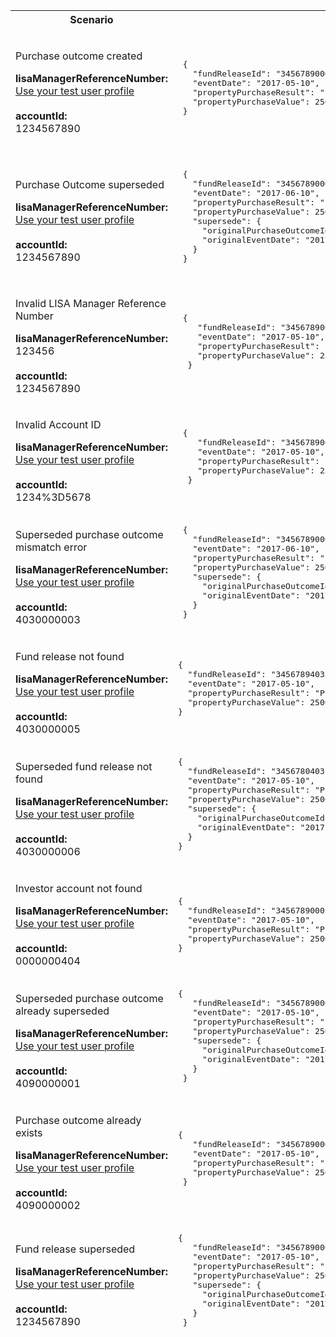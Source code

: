 <table>
    <col width="20%">
    <col width="40%">
    <col width="40%">
    <thead>
        <tr>
            <th>Scenario</th>
            <th>Request Payload</th>
            <th>Response</th>
        </tr>
        <tr>
              <td>
                  <p>Purchase outcome created</p>
                  <p class="code--block">
                  <strong>lisaManagerReferenceNumber:</strong><br>
                  <a href="https://test-developer.service.hmrc.gov.uk/api-documentation/docs/api/service/lisa-api/1.0#testing-the-api">Use your test user profile</a><br>
                   <br>
                        <strong>accountId:</strong><br>1234567890
                  </p>
               </td>
         <td>
             <pre class="code--block">
 {
   "fundReleaseId": "3456789000",
   "eventDate": "2017-05-10",
   "propertyPurchaseResult": "Purchase completed",
   "propertyPurchaseValue": 250000
 }             
             </pre>
          </td>
          <td>
              <p>HTTP status: <code class="code--slim">201 (Created)</code></p>
                <pre class="code--block">
 {
   "status": 201,
   "success": true,
   "data": {
      "purchaseOutcomeId": "5678900001",
      "message": "Purchase outcome created"
     }
 }               
                        </pre>         
                    </td>
                </tr>
                <tr>
                     <td>
                         <p>Purchase Outcome superseded</p>
                         <p class="code--block">
                            <strong>lisaManagerReferenceNumber:</strong><br>
                            <a href="https://test-developer.service.hmrc.gov.uk/api-documentation/docs/api/service/lisa-api/1.0#testing-the-api">Use your test user profile</a><br>
                               <br>
                                   <strong>accountId:</strong><br>1234567890
                           </p>
                       </td>
                       <td>
        <pre class="code--block">
 {
   "fundReleaseId": "3456789000",
   "eventDate": "2017-06-10",
   "propertyPurchaseResult": "Purchase completed",
   "propertyPurchaseValue": 250000,
   "supersede": {
     "originalPurchaseOutcomeId": "5678900001",
     "originalEventDate": "2017-05-10"
   }
 }                
        </pre>
                     </td>
                     <td>
                         <p>HTTP status: <code class="code--slim">201 (Created)</code></p>
                <pre class="code--block">
{
  "status": 201,
  "success": true,
  "data": {
         "purchaseOutcomeId": "5678900002",
         "message": "Purchase outcome superseded"
   }
}        
        </pre>
                            </td>
                        </tr>
                        <tr>
                                    <td>
                                        <p>Invalid LISA Manager Reference Number</p>
                                        <p class="code--block">
                                           <strong>lisaManagerReferenceNumber:</strong><br> 123456
                                            <br>
                                            <br>
                                            <strong>accountId:</strong><br>1234567890
                                        </p>
                                    </td>
                                    <td>
        <pre class="code--block">
 {
    "fundReleaseId": "3456789000",
    "eventDate": "2017-05-10",
    "propertyPurchaseResult": "Purchase completed",
    "propertyPurchaseValue": 250000
  }       
        </pre>
                                    </td>
                                    <td>
                                        <p>HTTP status: <code class="code--slim">400 (Bad Request)</code></p>
        <pre class="code--block">
  {
     "code": "BAD_REQUEST",
     "message": "lisaManagerReferenceNumber in the URL is in the wrong format"
  }
        </pre>
                                    </td>
                                    </tr>
                                    <tr>
                                                <td>
                                                    <p>Invalid Account ID</p>
                                                    <p class="code--block">
                                                        <strong>lisaManagerReferenceNumber:</strong><br>
                                                        <a href="https://test-developer.service.hmrc.gov.uk/api-documentation/docs/api/service/lisa-api/1.0#testing-the-api">Use your test user profile</a><br>
                                                        <br>
                                                        <strong>accountId:</strong><br>1234%3D5678
                                                    </p>
                                                </td>
                                                <td>
                                    <pre class="code--block">
 {
    "fundReleaseId": "3456789000",
    "eventDate": "2017-05-10",
    "propertyPurchaseResult": "Purchase completed",
    "propertyPurchaseValue": 250000
  }                                   
                                    </pre>
                                                </td>
                                                <td>
                                                    <p>HTTP status: <code class="code--slim">400 (Bad Request)</code></p>
                                    <pre class="code--block">
 {
    "code": "BAD_REQUEST",
    "message": "accountId in the URL is in the wrong format"
 }                                  
                                            </pre>
                                            </td>
                                            </tr>                                            
                                                                                               <tr>
                                                                                               <td>
                                                                                                  <p>Superseded purchase outcome mismatch error</p>
                                                                                                  <p class="code--block">
                                                                                                  <strong>lisaManagerReferenceNumber:</strong><br>
                                                                                                  <a href="https://test-developer.service.hmrc.gov.uk/api-documentation/docs/api/service/lisa-api/1.0#testing-the-api">Use your test user profile</a><br>
                                                                                               <br>
                                                                                                  <strong>accountId:</strong><br>4030000003
                                                                                                  </p>
                                                                                                  </td>
                                                                                                  <td>
                                                                                                  <pre class="code--block">
 {
   "fundReleaseId": "3456789000",
   "eventDate": "2017-06-10",
   "propertyPurchaseResult": "Purchase completed",
   "propertyPurchaseValue": 250000,
   "supersede": {
     "originalPurchaseOutcomeId": "5678900001",
     "originalEventDate": "2017-07-21"
   }
 }    
                                                                                                </pre>
                                                                                                </td>
                                                                                                <td>
                                                                                                    <p>HTTP status: <code class="code--slim">403 (Forbidden)</code></p>
                                                                                                    <pre class="code--block">
{
    "code": "SUPERSEDED_PURCHASE_OUTCOME_MISMATCH_ERROR",
    "message": "originalPurchaseOutcomeId and the originalEventDate do not match the information in the original request"
}  
                                                                                                   </pre>
                                                                                                   </td>
                                                                                                   </tr>
                                                                                                   <tr>
                                                                                                   <td>
                                                                                                       <p>Fund release not found</p>
                                                                                                       <p class="code--block">
                                                                                                       <strong>lisaManagerReferenceNumber:</strong><br>
                                                                                                       <a href="https://test-developer.service.hmrc.gov.uk/api-documentation/docs/api/service/lisa-api/1.0#testing-the-api">Use your test user profile</a><br>
                                                                                                   <br>
                                                                                                       <strong>accountId:</strong><br>4030000005
                                                                                                       </p>
                                                                                                       </td>
                                                                                                       <td>
                                                                                                       <pre class="code--block">
{
  "fundReleaseId": "3456789403",
  "eventDate": "2017-05-10",
  "propertyPurchaseResult": "Purchase completed",
  "propertyPurchaseValue": 250000
}                                    
                                                                                                   </pre>
                                                                                                   </td>
                                                                                                   <td>
                                                                                                       <p>HTTP status: <code class="code--slim">403 (Forbidden)</code></p>
                                                                                                       <pre class="code--block">
{
  "code" : "FUND_RELEASE_NOT_FOUND",
  "message" : "The fundReleaseId does not match with HMRC’s records"
}                                                                                
                                                                                                    </pre>
                                                                                                    </td>
                                                                                                    </tr>
                                                                                                    <tr>
                                                                                                        <td>
                                                                                                            <p>Superseded fund release not found</p>
                                                                                                            <p class="code--block">
                                                                                                            <strong>lisaManagerReferenceNumber:</strong><br>
                                                                                                            <a href="https://test-developer.service.hmrc.gov.uk/api-documentation/docs/api/service/lisa-api/1.0#testing-the-api">Use your test user profile</a><br>                                                                                                                                                                                                                                                                <br>
                                                                                                   <strong>accountId:</strong><br>4030000006                                                                                                                                                                          </p>     
                                                                                                   </td>
                                                                                                        <td>
                                                                                                            <pre class="code--block">
{
  "fundReleaseId": "3456780403",
  "eventDate": "2017-05-10",
  "propertyPurchaseResult": "Purchase completed",
  "propertyPurchaseValue": 250000,
  "supersede": {
    "originalPurchaseOutcomeId": "3456789000",
    "originalEventDate": "2017-05-10"
  }
}                                                                                                    
                                                                                                       </pre>
                                                                                                       </td>
                                                                                                            <td>
                                                                                                            <p>HTTP status: <code class="code--slim">403 (Forbidden)</code></p>
                                                                                                            <pre class="code--block">
{
  "code" : "SUPERSEDED_FUND_RELEASE_NOT_FOUND",
  "message" : "The superseded fundReleaseId does not match with HMRC’s records"
}                                                                                                        
                                                                                                        </pre>
                                                                                                        </td>
                                                                                                        </tr>
                                                                                                          <tr>
                                                                                                        <td>
                                                                                                            <p>Investor account not found</p>
                                                                                                            <p class="code--block">
                                                                                                            <strong>lisaManagerReferenceNumber:</strong><br>
                                                                                                            <a href="https://test-developer.service.hmrc.gov.uk/api-documentation/docs/api/service/lisa-api/1.0#testing-the-api">Use your test user profile</a><br>
                                                                                                        <br>
                                                                                                            <strong>accountId:</strong><br>0000000404
                                                                                                            </p>
                                                                                                            </td>
                                                                                                                <td>
                                                                                                                    <pre class="code--block"> 
{
  "fundReleaseId": "3456789000",
  "eventDate": "2017-05-10",
  "propertyPurchaseResult": "Purchase completed",
  "propertyPurchaseValue": 250000
}  
                                                                                                       </pre>
                                                                                                       </td>
                                                                                                            <td>
                                                                                                                <p>HTTP status: <code class="code--slim">404 (Not found)</code></p>
                                                                                                                <pre class="code--block">
{
  "code": "INVESTOR_ACCOUNTID_NOT_FOUND",
  "message": "The accountId does not match with HMRC’s records"
}                                               
                                                                                                       </pre>
                                                                                                       </td>
                                                                                                       </tr>
                                                                                              <tr>
                                                                                              <td>
                                                                                                  <p>Superseded purchase outcome already superseded</p>
                                                                                                  <p class="code--block">
                                                                                                  <strong>lisaManagerReferenceNumber:</strong><br>
                                                                                                  <a href="https://test-developer.service.hmrc.gov.uk/api-documentation/docs/api/service/lisa-api/1.0#testing-the-api">Use your test user profile</a><br>
                                                                                              <br>
                                                                                              <strong>accountId:</strong><br>4090000001
                                                                                              </p>
                                                                                              </td>
                                                                                                   <td>
                                                                                                       <pre class="code--block">
{
   "fundReleaseId": "3456789000",
   "eventDate": "2017-05-10",
   "propertyPurchaseResult": "Purchase completed",
   "propertyPurchaseValue": 250000,
   "supersede": {
     "originalPurchaseOutcomeId": "5678900001",
     "originalEventDate": "2017-05-10"
   }
 }       
                                                                                                </pre>
                                                                                                </td>
                                                                                                     <td>
                                                                                                         <p>HTTP status: <code class="code--slim">409 (Conflict)</code></p>
                                                                                                         <pre class="code--block">
{
    "code": "SUPERSEDED_PURCHASE_OUTCOME_ALREADY_SUPERSEDED",
    "message": "This purchase outcome has already been superseded"
}                        
                                                                                 </pre>
                                                                                 </td>
                                                                                 </tr>
                                                                                 <tr>
                                                                                     <td>
                                                                                        <p>Purchase outcome already exists</p>
                                                                                        <p class="code--block">
                                                                                        <strong>lisaManagerReferenceNumber:</strong><br>
                                                                                        <a href="https://test-developer.service.hmrc.gov.uk/api-documentation/docs/api/service/lisa-api/1.0#testing-the-api">Use your test user profile</a><br>
                                                                                        <br>
                                                                                        <strong>accountId:</strong><br>4090000002
                                                                                        </p>
                                                                                        </td>
                                                                                        <td>
                                                                                            <pre class="code--block">
{
   "fundReleaseId": "3456789000",
   "eventDate": "2017-05-10",
   "propertyPurchaseResult": "Purchase completed",
   "propertyPurchaseValue": 250000
 }                                                    
                                                                                         </pre>
                                                                                         </td>
                                                                                         <td>
                                                                                             <p>HTTP status: <code class="code--slim">409 (Conflict)</code></p>
                                                                                             <pre class="code--block">
{
  "code": "PURCHASE_OUTCOME_ALREADY_EXISTS",
  "message": "The investor’s purchase outcome has already been reported"
}                                               
                                                                                        </pre>
                                                                                        </td>
                                                                                        </tr> 
                                                                                        <tr>
                                                                                            <td>
                                                                                            <p>Fund release superseded</p>
                                                                                            <p class="code--block">
                                                                                            <strong>lisaManagerReferenceNumber:</strong><br>
                                                                                            <a href="https://test-developer.service.hmrc.gov.uk/api-documentation/docs/api/service/lisa-api/1.0#testing-the-api">Use your test user profile</a><br>
                                                                                            <br>
                                                                                            <strong>accountId:</strong><br>1234567890
                                                                                            </p>
                                                                                            </td>
                                                                                            <td>
                                                                                                <pre class="code--block">
{
   "fundReleaseId": "3456789000",
   "eventDate": "2017-05-10",
   "propertyPurchaseResult": "Purchase completed",
   "propertyPurchaseValue": 250000,
   "supersede": {
     "originalPurchaseOutcomeId": "5678900002",
     "originalEventDate": "2017-05-10"
   }
 }                                                     
                                                                                          </pre>
                                                                                          </td>
                                                                                              <td>
                                                                                                 <p>HTTP status: <code class="code--slim">409 (Conflict)</code></p>
                                                                                                 <pre class="code--block">
{
  "code": "FUND_RELEASE_SUPERSEDED",
  "message": "This fund release has already been superseded"
}                                               
                                                                                         </pre>
                                                                                         </td>
                                                                                         </tr> 
    </thead>
    </tbody>
    </table>
